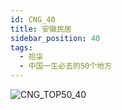 ```yaml
---
id: CNG_40
title: 安徽民居
sidebar_position: 40
tags:
  - 拾柒
  - 中国一生必去的50个地方
---
```

![CNG_TOP50_40](/img/love/CNG_TOP50/40.jpeg)
